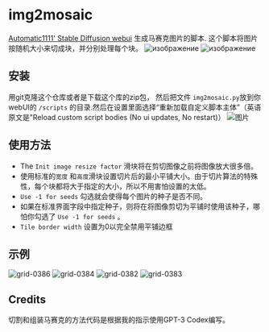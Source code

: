 # img2mosaic
[Automatic1111' Stable Diffusion webui](https://github.com/AUTOMATIC1111/stable-diffusion-webui) 生成马赛克图片的脚本. 这个脚本将图片按随机大小来切成块，并分别处理每个块。
![изображение](https://user-images.githubusercontent.com/83316072/200170437-160603de-e507-454b-8b68-69868255d7c5.png)
![изображение](https://user-images.githubusercontent.com/83316072/200170569-0e7131e4-1da8-4caf-9cd9-5b785c9d21b0.png)


## 安装 
用git克隆这个仓库或者是下载这个库的zip包， 然后把文件 `img2mosaic.py`放到你webUI的 `/scripts` 的目录.然后在设置里面选择“重新加载自定义脚本主体”（英语原文是"Reload custom script bodies (No ui updates, No restart)）
![图片](https://user-images.githubusercontent.com/25313785/201024105-72c36b67-bc30-4f2f-b28f-5c9eabc733ce.png)
## 使用方法


- The `Init image resize factor` 滑块将在剪切图像之前将图像放大很多倍。
- 使用标准的`宽度` 和`高度`滑块设置切片后的最小平铺大小。由于切片算法的特殊性，每个块都将大于指定的大小，所以不用害怕设置的太低。
- `Use -1 for seeds` 勾选就会使得每个图片的种子是否不同。
- 如果在标准界面字段中指定种子，则将在将图像剪切为平铺时使用该种子，哪怕你勾选了 `Use -1 for seeds` 。
-  `Tile border width` 设置为0以完全禁用平铺边框

## 示例
![grid-0386](https://user-images.githubusercontent.com/83316072/200169739-23588d1f-f151-4e6e-b5c5-666c663fd605.jpg)
![grid-0384](https://user-images.githubusercontent.com/83316072/200169758-89d14276-3514-41ca-bdcc-a4e66c2383b0.jpg)
![grid-0382](https://user-images.githubusercontent.com/83316072/200169743-470b3c6e-fe16-4234-a7dc-392d2fcd9083.png)
![grid-0383](https://user-images.githubusercontent.com/83316072/200169771-3dccb227-7bca-4c19-819c-a685a2d3666f.jpg)

## Credits
切割和组装马赛克的方法代码是根据我的指示使用GPT-3 Codex编写。
